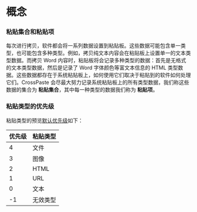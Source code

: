 # 概念

### 粘贴集合和粘贴项

每次进行拷贝，软件都会将一系列数据设置到粘贴板。这些数据可能包含单一类型，也可能包含多种类型。例如，拷贝纯文本内容会在粘贴板上设置单一的文本类型数据。而拷贝 Word 内容时，粘贴板将会记录多种类型的数据：首先是无格式的文本类型数据，然后是记录了 Word 字体颜色等富文本信息的 HTML 类型数据。这些数据都存在于系统粘贴板上，如何使用它们取决于粘贴到的软件如何处理它们。CrossPaste 会尽最大努力记录系统粘贴板上的所有类型数据，我们称这些数据的集合为 **粘贴集合**，其中每一种类型的数据我们称为 **粘贴项**。

### 粘贴类型的优先级

粘贴类型的预览[默认优先级](./composeApp/src/desktopMain/kotlin/com/crosspaste/clip/plugin/SortPlugin.kt)如下：

| 优先级 | 粘贴类型 |
|-----|------|
| 4   | 文件   |
| 3   | 图像   |
| 2   | HTML |
| 1   | URL  |
| 0   | 文本   |
| -1  | 无效类型 |